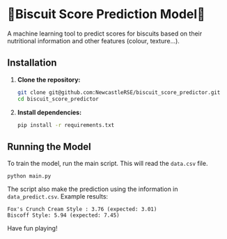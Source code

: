 # 🍪Biscuit Score Prediction Model🍪

A machine learning tool to predict scores for biscuits based on their nutritional information and other features (colour, texture...). 

## Installation
1.  **Clone the repository:**
    ```bash
    git clone git@github.com:NewcastleRSE/biscuit_score_predictor.git
    cd biscuit_score_predictor
    ```
2.  **Install dependencies:**
    ```bash
    pip install -r requirements.txt
    ```

## Running the Model

To train the model, run the main script. 
This will read the `data.csv` file.
```
python main.py
```

The script also make the prediction using the information in `data_predict.csv`. Example results:
```
Fox's Crunch Cream Style : 3.76 (expected: 3.01)
Biscoff Style: 5.94 (expected: 7.45)
```

Have fun playing!
